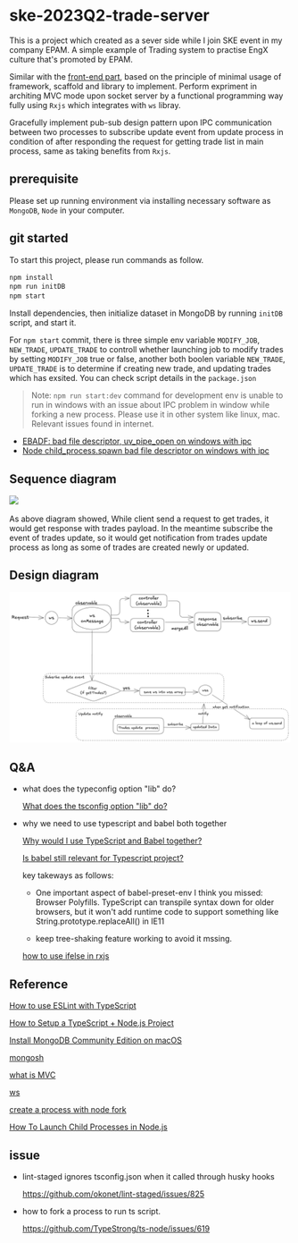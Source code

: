 # ske-2023Q2-trade-server

This is a project which created as a sever side while I join SKE event in my company EPAM. A simple example of Trading system to practise EngX culture that's promoted by EPAM.

Similar with the [front-end part](https://github.com/unnKoel/ske-trade), based on the principle of minimal usage of framework, scaffold and library to implement. Perform expriment in architing MVC mode upon socket server by a functional programming way fully using `Rxjs` which integrates with `ws` libray.

Gracefully implement pub-sub design pattern upon IPC communication between two processes to subscribe update event from update process in condition of after responding the request for getting trade list in main process, same as taking benefits from `Rxjs`.

## prerequisite

Please set up running environment via installing necessary software as `MongoDB`, `Node` in your computer.

## git started

To start this project, please run commands as follow.

```sh
npm install
npm run initDB
npm start
```

Install dependencies, then initialize dataset in MongoDB by running `initDB` script, and start it.

For `npm start` commit, there is three simple env variable `MODIFY_JOB`, `NEW_TRADE`, `UPDATE_TRADE` to controll whether launching job to modify trades by setting `MODIFY_JOB` true or false, another both boolen variable `NEW_TRADE`, `UPDATE_TRADE` is to determine if creating new trade, and updating trades which has exsited. You can check script details in the `package.json`

> Note: `npm run start:dev` command for development env is unable to run in windows with an issue about IPC problem in window while forking a new process. Please use it in other system like linux, mac.
> Relevant issues found in internet.

- [EBADF: bad file descriptor, uv_pipe_open on windows with ipc](https://github.com/moxystudio/node-cross-spawn/issues/137)
- [Node child_process.spawn bad file descriptor on windows with ipc](https://stackoverflow.com/questions/63303200/node-child-process-spawn-bad-file-descriptor-on-windows-with-ipc)

## Sequence diagram

![](./doc/request-handlig-sequence.png)

As above diagram showed, While client send a request to get trades, it would get response with trades payload. In the meantime subscribe the event of trades update, so it would get notification from trades update process as long as some of trades are created newly or updated.

## Design diagram

![](./doc/wsrx.png)

## Q&A

- what does the typeconfig option "lib" do?

  [What does the tsconfig option "lib" do?](https://stackoverflow.com/questions/39303385/what-does-the-tsconfig-option-lib-do)

- why we need to use typescript and babel both together

  [Why would I use TypeScript and Babel together?](https://stackoverflow.com/questions/44020689/why-would-i-use-typescript-and-babel-together)

  [Is babel still relevant for Typescript project?](https://dev.to/mbeaudru/is-babel-still-relevant-for-typescript-projects-36a7)

  key takeways as follows:

  - One important aspect of babel-preset-env I think you missed: Browser Polyfills. TypeScript can transpile syntax down for older browsers, but it won't add runtime code to support something like String.prototype.replaceAll() in IE11

  - keep tree-shaking feature working to avoid it mssing.

  [how to use ifelse in rxjs](https://pazel.dev/reduce-ifelse-using-rxjs)

## Reference

[How to use ESLint with TypeScript](https://khalilstemmler.com/blogs/typescript/eslint-for-typescript/)

[How to Setup a TypeScript + Node.js Project](https://khalilstemmler.com/blogs/typescript/node-starter-project/)

[Install MongoDB Community Edition on macOS](https://www.mongodb.com/docs/manual/tutorial/install-mongodb-on-os-x/#install-mongodb-community-edition)

[mongosh](https://www.mongodb.com/docs/mongodb-shell/reference/editor-mode/)

[what is MVC](https://en.wikipedia.org/wiki/Model%E2%80%93view%E2%80%93controller)

[ws](https://github.com/websockets/ws)

[create a process with node fork](https://nodejs.org/api/child_process.html#child_processforkmodulepath-args-options)

[How To Launch Child Processes in Node.js](https://www.digitalocean.com/community/tutorials/how-to-launch-child-processes-in-node-js)

## issue

- lint-staged ignores tsconfig.json when it called through husky hooks

  https://github.com/okonet/lint-staged/issues/825

- how to fork a process to run ts script.

  https://github.com/TypeStrong/ts-node/issues/619
